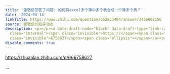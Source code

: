 ```yaml
---
title: '张敬信回答了问题: 如何将excel多个簿中多个表合成一个簿多个表？'
date: '2024-04-14'
linkTitle: https://www.zhihu.com/question/652833494/answer/3466002156
source: 张敬信的知乎动态
description: <p></p><a data-draft-node="block" data-draft-type="link-card" href="https://zhuanlan.zhihu.com/p/666758627"
  class="internal"><span class="invisible">https://</span><span class="visible">zhuanlan.zhihu.com/p/66</span><span
  class="invisible">6758627</span><span class="ellipsis"></span></a><p></p> ...
disable_comments: true
---
```

<p></p><a data-draft-node="block" data-draft-type="link-card" href="https://zhuanlan.zhihu.com/p/666758627" class="internal"><span class="invisible">https://</span><span class="visible">zhuanlan.zhihu.com/p/66</span><span class="invisible">6758627</span><span class="ellipsis"></span></a><p></p> ...